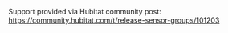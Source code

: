Support provided via Hubitat community post: https://community.hubitat.com/t/release-sensor-groups/101203
